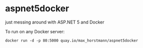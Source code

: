 # aspnet5docker
just messing around with ASP.NET 5 and Docker

To run on any Docker server:

```
docker run -d -p 80:5000 quay.io/max_horstmann/aspnet5docker
```